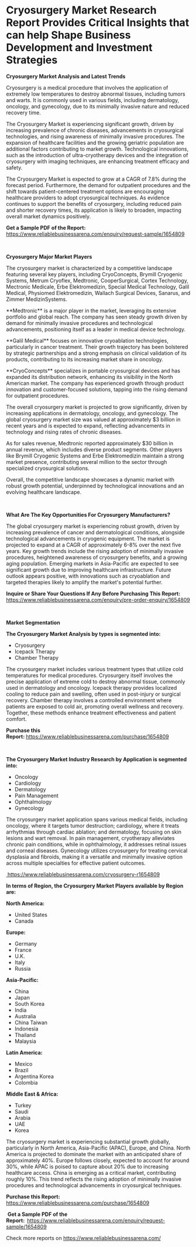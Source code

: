 <p><h1>Cryosurgery Market Research Report Provides Critical Insights that can help Shape Business Development and Investment Strategies</h1></p><p><strong>Cryosurgery Market Analysis and Latest Trends</strong></p>
<p><p>Cryosurgery is a medical procedure that involves the application of extremely low temperatures to destroy abnormal tissues, including tumors and warts. It is commonly used in various fields, including dermatology, oncology, and gynecology, due to its minimally invasive nature and reduced recovery time. </p><p>The Cryosurgery Market is experiencing significant growth, driven by increasing prevalence of chronic diseases, advancements in cryosurgical technologies, and rising awareness of minimally invasive procedures. The expansion of healthcare facilities and the growing geriatric population are additional factors contributing to market growth. Technological innovations, such as the introduction of ultra-cryotherapy devices and the integration of cryosurgery with imaging techniques, are enhancing treatment efficacy and safety.</p><p>The Cryosurgery Market is expected to grow at a CAGR of 7.8% during the forecast period. Furthermore, the demand for outpatient procedures and the shift towards patient-centered treatment options are encouraging healthcare providers to adopt cryosurgical techniques. As evidence continues to support the benefits of cryosurgery, including reduced pain and shorter recovery times, its application is likely to broaden, impacting overall market dynamics positively.</p></p>
<p><strong>Get a Sample PDF of the Report:&nbsp;</strong> <a href="https://www.reliablebusinessarena.com/enquiry/request-sample/1654809?utm_campaign=3222&utm_medium=2&utm_source=Github&utm_content=ia&utm_term=06032025&utm_id=cryosurgery">https://www.reliablebusinessarena.com/enquiry/request-sample/1654809</a></p>
<p>&nbsp;</p>
<p><strong>Cryosurgery Major Market Players</strong></p>
<p><p>The cryosurgery market is characterized by a competitive landscape featuring several key players, including CryoConcepts, Brymill Cryogenic Systems, Metrum Cryoflex, Medtronic, CooperSurgical, Cortex Technology, Mectronic Medicale, Erbe Elektromedizin, Special Medical Technology, Galil Medical, Physiomed Elektromedizin, Wallach Surgical Devices, Sanarus, and Zimmer MedizinSystems.</p><p>**Medtronic** is a major player in the market, leveraging its extensive portfolio and global reach. The company has seen steady growth driven by demand for minimally invasive procedures and technological advancements, positioning itself as a leader in medical device technology.</p><p>**Galil Medical** focuses on innovative cryoablation technologies, particularly in cancer treatment. Their growth trajectory has been bolstered by strategic partnerships and a strong emphasis on clinical validation of its products, contributing to its increasing market share in oncology.</p><p>**CryoConcepts** specializes in portable cryosurgical devices and has expanded its distribution network, enhancing its visibility in the North American market. The company has experienced growth through product innovation and customer-focused solutions, tapping into the rising demand for outpatient procedures.</p><p>The overall cryosurgery market is projected to grow significantly, driven by increasing applications in dermatology, oncology, and gynecology. The global cryosurgery market size was valued at approximately $3 billion in recent years and is expected to expand, reflecting advancements in technology and rising rates of chronic diseases.</p><p>As for sales revenue, Medtronic reported approximately $30 billion in annual revenue, which includes diverse product segments. Other players like Brymill Cryogenic Systems and Erbe Elektromedizin maintain a strong market presence, contributing several million to the sector through specialized cryosurgical solutions.</p><p>Overall, the competitive landscape showcases a dynamic market with robust growth potential, underpinned by technological innovations and an evolving healthcare landscape.</p></p>
<p>&nbsp;</p>
<p><strong>What Are The Key Opportunities For Cryosurgery Manufacturers?</strong></p>
<p><p>The global cryosurgery market is experiencing robust growth, driven by increasing prevalence of cancer and dermatological conditions, alongside technological advancements in cryogenic equipment. The market is projected to expand at a CAGR of approximately 6-8% over the next five years. Key growth trends include the rising adoption of minimally invasive procedures, heightened awareness of cryosurgery benefits, and a growing aging population. Emerging markets in Asia-Pacific are expected to see significant growth due to improving healthcare infrastructure. Future outlook appears positive, with innovations such as cryoablation and targeted therapies likely to amplify the market's potential further.</p></p>
<p><strong>Inquire or Share Your Questions If Any Before Purchasing This Report:</strong> <a href="https://www.reliablebusinessarena.com/enquiry/pre-order-enquiry/1654809?utm_campaign=3222&utm_medium=2&utm_source=Github&utm_content=ia&utm_term=06032025&utm_id=cryosurgery">https://www.reliablebusinessarena.com/enquiry/pre-order-enquiry/1654809</a></p>
<p>&nbsp;</p>
<p><strong>Market Segmentation</strong></p>
<p><strong>The Cryosurgery Market Analysis by types is segmented into:</strong></p>
<p><ul><li>Cryosurgery</li><li>Icepack Therapy</li><li>Chamber Therapy</li></ul></p>
<p><p>The cryosurgery market includes various treatment types that utilize cold temperatures for medical procedures. Cryosurgery itself involves the precise application of extreme cold to destroy abnormal tissue, commonly used in dermatology and oncology. Icepack therapy provides localized cooling to reduce pain and swelling, often used in post-injury or surgical recovery. Chamber therapy involves a controlled environment where patients are exposed to cold air, promoting overall wellness and recovery. Together, these methods enhance treatment effectiveness and patient comfort.</p></p>
<p><strong>Purchase this Report:&nbsp;</strong><a href="https://www.reliablebusinessarena.com/purchase/1654809?utm_campaign=3222&utm_medium=2&utm_source=Github&utm_content=ia&utm_term=06032025&utm_id=cryosurgery">https://www.reliablebusinessarena.com/purchase/1654809</a></p>
<p>&nbsp;</p>
<p><strong>The Cryosurgery Market Industry Research by Application is segmented into:</strong></p>
<p><ul><li>Oncology</li><li>Cardiology</li><li>Dermatology</li><li>Pain Management</li><li>Ophthalmology</li><li>Gynecology</li></ul></p>
<p><p>The cryosurgery market application spans various medical fields, including oncology, where it targets tumor destruction; cardiology, where it treats arrhythmias through cardiac ablation; and dermatology, focusing on skin lesions and wart removal. In pain management, cryotherapy alleviates chronic pain conditions, while in ophthalmology, it addresses retinal issues and corneal diseases. Gynecology utilizes cryosurgery for treating cervical dysplasia and fibroids, making it a versatile and minimally invasive option across multiple specialties for effective patient outcomes.</p></p>
<p><a href="https://www.reliablebusinessarena.com/cryosurgery-r1654809?utm_campaign=3222&utm_medium=2&utm_source=Github&utm_content=ia&utm_term=06032025&utm_id=cryosurgery">&nbsp;https://www.reliablebusinessarena.com/cryosurgery-r1654809</a></p>
<p><strong>In terms of Region, the Cryosurgery Market Players available by Region are:</strong></p>
<p>
    <p> <strong> North America: </strong>
        <ul>
            <li>United States</li>
            <li>Canada</li>
        </ul>
        </p> 
    <p> <strong> Europe: </strong>
        <ul>
            <li>Germany</li>
            <li>France</li>
            <li>U.K.</li>
            <li>Italy</li>
            <li>Russia</li>
        </ul>
        </p> 
    <p> <strong> Asia-Pacific: </strong>
        <ul>
            <li>China</li>
            <li>Japan</li>
            <li>South Korea</li>
            <li>India</li>
            <li>Australia</li>
            <li>China Taiwan</li>
            <li>Indonesia</li>
            <li>Thailand</li>
            <li>Malaysia</li>
        </ul>
        </p> 
    <p> <strong> Latin America: </strong>
        <ul>
            <li>Mexico</li>
            <li>Brazil</li>
            <li>Argentina Korea</li>
            <li>Colombia</li>
        </ul>
        </p> 
    <p> <strong> Middle East & Africa: </strong>
        <ul>
            <li>Turkey</li>
            <li>Saudi</li>
            <li>Arabia</li>
            <li>UAE</li>
            <li>Korea</li>
        </ul>
    </p>
    </p>
<p><p>The cryosurgery market is experiencing substantial growth globally, particularly in North America, Asia-Pacific (APAC), Europe, and China. North America is projected to dominate the market with an anticipated share of approximately 40%. Europe follows closely, expected to account for around 30%, while APAC is poised to capture about 20% due to increasing healthcare access. China is emerging as a critical market, contributing roughly 10%. This trend reflects the rising adoption of minimally invasive procedures and technological advancements in cryosurgical techniques.</p></p>
<p><strong>Purchase this Report: </strong><a href="https://www.reliablebusinessarena.com/purchase/1654809?utm_campaign=3222&utm_medium=2&utm_source=Github&utm_content=ia&utm_term=06032025&utm_id=cryosurgery">https://www.reliablebusinessarena.com/purchase/1654809</a></p>
<p>&nbsp;<strong>Get a Sample PDF of the Report:&nbsp;&nbsp;</strong><a href="https://www.reliablebusinessarena.com/enquiry/request-sample/1654809?utm_campaign=3222&utm_medium=2&utm_source=Github&utm_content=ia&utm_term=06032025&utm_id=cryosurgery">https://www.reliablebusinessarena.com/enquiry/request-sample/1654809</a></p>
<p><strong></strong></p>
<p>Check more reports on <a href="https://www.reliablebusinessarena.com/?utm_campaign=3222&utm_medium=2&utm_source=Github&utm_content=ia&utm_term=06032025&utm_id=cryosurgery">https://www.reliablebusinessarena.com/</a></p>